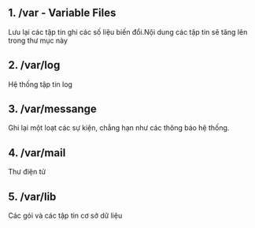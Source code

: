 ## 1. /var - Variable Files

Lưu lại các tập tin ghi các số liệu biến đổi.Nội dung các tập tin sẽ tăng lên trong thư mục này

## 2. /var/log

Hệ thống tập tin log

## 3. /var/messange

Ghi lại một loạt các sự kiện, chẳng hạn như các thông báo hệ thống.

## 4. /var/mail

Thư điện tử

## 5. /var/lib

Các gói và các tập tin cơ sở dữ liệu

